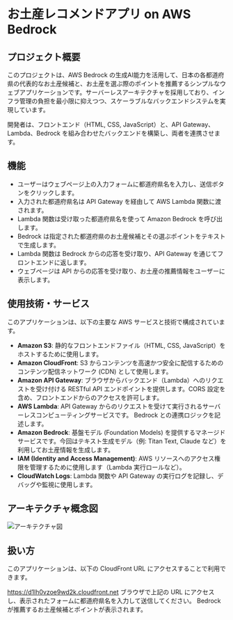 # お土産レコメンドアプリ on AWS Bedrock

## プロジェクト概要

このプロジェクトは、AWS Bedrock の生成AI能力を活用して、日本の各都道府県の代表的なお土産候補と、お土産を選ぶ際のポイントを推薦するシンプルなウェブアプリケーションです。サーバーレスアーキテクチャを採用しており、インフラ管理の負担を最小限に抑えつつ、スケーラブルなバックエンドシステムを実現しています。

開発者は、フロントエンド（HTML, CSS, JavaScript）と、API Gateway、Lambda、Bedrock を組み合わせたバックエンドを構築し、両者を連携させます。

## 機能

- ユーザーはウェブページ上の入力フォームに都道府県名を入力し、送信ボタンをクリックします。
- 入力された都道府県名は API Gateway を経由して AWS Lambda 関数に渡されます。
- Lambda 関数は受け取った都道府県名を使って Amazon Bedrock を呼び出します。
- Bedrock は指定された都道府県のお土産候補とその選ぶポイントをテキストで生成します。
- Lambda 関数は Bedrock からの応答を受け取り、API Gateway を通じてフロントエンドに返します。
- ウェブページは API からの応答を受け取り、お土産の推薦情報をユーザーに表示します。

## 使用技術・サービス

このアプリケーションは、以下の主要な AWS サービスと技術で構成されています。

- **Amazon S3**: 静的なフロントエンドファイル（HTML, CSS, JavaScript）をホストするために使用します。
- **Amazon CloudFront**: S3 からコンテンツを高速かつ安全に配信するためのコンテンツ配信ネットワーク (CDN) として使用します。
- **Amazon API Gateway**: ブラウザからバックエンド（Lambda）へのリクエストを受け付ける RESTful API エンドポイントを提供します。CORS 設定を含め、フロントエンドからのアクセスを許可します。
- **AWS Lambda**: API Gateway からのリクエストを受けて実行されるサーバーレスコンピューティングサービスです。 Bedrock との連携ロジックを記述します。
- **Amazon Bedrock**: 基盤モデル (Foundation Models) を提供するマネージドサービスです。今回はテキスト生成モデル（例: Titan Text, Claude など）を利用してお土産情報を生成します。
- **IAM (Identity and Access Management)**: AWS リソースへのアクセス権限を管理するために使用します（Lambda 実行ロールなど）。
- **CloudWatch Logs**: Lambda 関数や API Gateway の実行ログを記録し、デバッグや監視に使用します。

## アーキテクチャ概念図

![アーキテクチャ図](docs/architecture-diagram.drawio)

## 扱い方
このアプリケーションは、以下の CloudFront URL にアクセスすることで利用できます。

https://d1lh0vzoe9wd2k.cloudfront.net
ブラウザで上記の URL にアクセスし、表示されたフォームに都道府県名を入力して送信してください。 Bedrock が推薦するお土産候補とポイントが表示されます。
